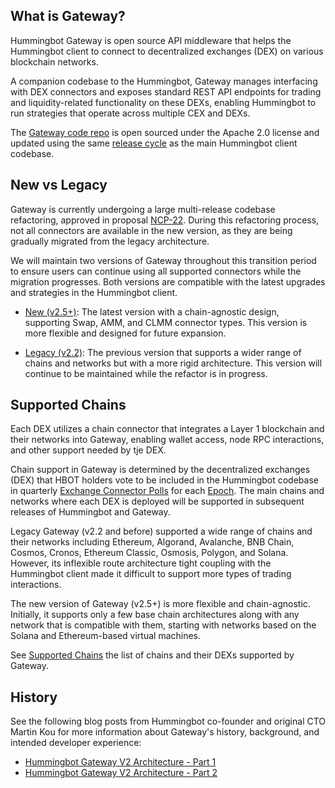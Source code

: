 ## What is Gateway?

Hummingbot Gateway is open source API middleware that helps the Hummingbot client to connect to decentralized exchanges (DEX) on various blockchain networks. 

A companion codebase to the Hummingbot, Gateway manages interfacing with DEX connectors and exposes standard REST API endpoints for trading and liquidity-related functionality on these DEXs, enabling Hummingbot to run strategies that operate across multiple CEX and DEXs.

The [Gateway code repo](https://github.com/hummingbot/gateway) is open sourced under the Apache 2.0 license and updated using the same [release cycle](/release-notes) as the main Hummingbot client codebase.


## New vs Legacy

Gateway is currently undergoing a large multi-release codebase refactoring, approved in proposal [NCP-22](https://snapshot.box/#/s:hbot-ncp.eth/proposal/0x5cc3540ee219787d5c842bc1ccdb11aab46203bb7f0be658b6b40858501a8e4c). During this refactoring process, not all connectors are available in the new version, as they are being gradually migrated from the legacy architecture. 

We will maintain two versions of Gateway throughout this transition period to ensure users can continue using all supported connectors while the migration progresses. Both versions are compatible with the latest upgrades and strategies in the Hummingbot client.

- [New (v2.5+)](new/index.md): The latest version with a chain-agnostic design, supporting Swap, AMM, and CLMM connector types. This version is more flexible and designed for future expansion.

- [Legacy (v2.2)](legacy/index.md): The previous version that supports a wider range of chains and networks but with a more rigid architecture. This version will continue to be maintained while the refactor is in progress.

## Supported Chains

Each DEX utilizes a chain connector that integrates a Layer 1 blockchain and their networks into Gateway, enabling wallet access, node RPC interactions, and other support needed by tje DEX.

Chain support in Gateway is determined by the decentralized exchanges (DEX) that HBOT holders vote to be included in the Hummingbot codebase in quarterly [Exchange Connector Polls](/governance/polls) for each [Epoch](/governance/epochs). The main chains and networks where each DEX is deployed will be supported in subsequent releases of Hummingbot and Gateway.

Legacy Gateway (v2.2 and before) supported a wide range of chains and their networks including Ethereum, Algorand, Avalanche, BNB Chain, Cosmos, Cronos, Ethereum Classic, Osmosis, Polygon, and Solana. However, its inflexible route architecture tight coupling with the Hummingbot client made it difficult to support more types of trading interactions.

The new version of Gateway (v2.5+) is more flexible and chain-agnostic. Initially, it supports only a few base chain architectures along with any network that is compatible with them, starting with networks based on the Solana and Ethereum-based virtual machines.

See [Supported Chains](chains/index.md) the list of chains and their DEXs supported by Gateway.

## History

See the following blog posts from Hummingbot co-founder and original CTO Martin Kou for more information about Gateway's history, background, and intended developer experience:

* [Hummingbot Gateway V2 Architecture - Part 1](/blog/hummingbot-gateway-architecture---part-1/)
* [Hummingbot Gateway V2 Architecture - Part 2](/blog/hummingbot-gateway-architecture---part-2/)
